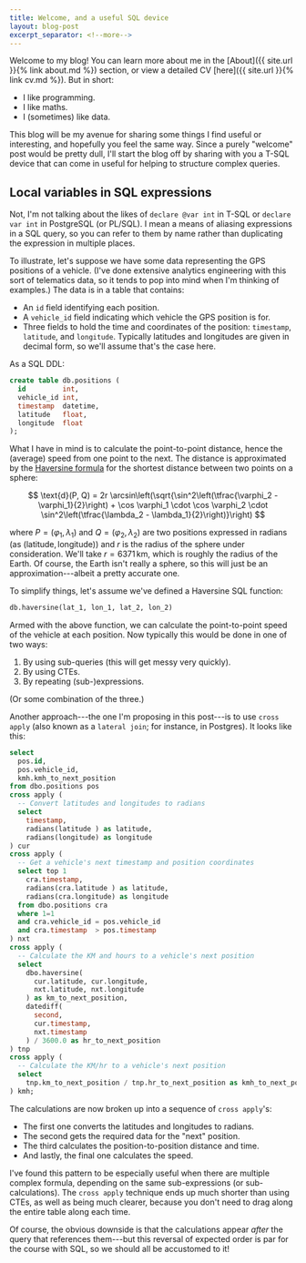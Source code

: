 ```yaml
---
title: Welcome, and a useful SQL device
layout: blog-post
excerpt_separator: <!--more-->
---
```


Welcome to my blog! You can learn more about me in the [About]({{ site.url }}{% link about.md %}) section, or view a
detailed CV [here]({{ site.url }}{% link cv.md %}). But in short:

- I like programming.
- I like maths.
- I (sometimes) like data.

This blog will be my avenue for sharing some things I find useful or interesting, and hopefully you feel the same way.
Since a purely "welcome" post would be pretty dull, I'll start the blog off by sharing with you a T-SQL device that can
come in useful for helping to structure complex queries.

<!--more-->

## Local variables in SQL expressions

Not, I'm not talking about the likes of `declare @var int` in T-SQL or `declare var int` in PostgreSQL (or PL/SQL). I
mean a means of aliasing expressions in a SQL query, so you can refer to them by name rather than duplicating the
expression in multiple places.

To illustrate, let's suppose we have some data representing the GPS positions of a vehicle. (I've done extensive
analytics engineering with this sort of telematics data, so it tends to pop into mind when I'm thinking of examples.)
The data is in a table that contains:

- An `id` field identifying each position.
- A `vehicle_id` field indicating which vehicle the GPS position is for.
- Three fields to hold the time and coordinates of the position: `timestamp`, `latitude`, and `longitude`. Typically
  latitudes and longitudes are given in decimal form, so we'll assume that's the case here.

As a SQL DDL:

```sql
create table db.positions (
  id         int,
  vehicle_id int,
  timestamp  datetime,
  latitude   float,
  longitude  float
);
```

What I have in mind is to calculate the point-to-point distance, hence the (average) speed from one point to the next.
The distance is approximated by the [Haversine formula](http://en.wikipedia.org/wiki/haversine_formula) for the
shortest distance between two points on a sphere:

$$
  \text{d}(P, Q)
    = 2r \arcsin\left(\sqrt{\sin^2\left(\tfrac{\varphi_2 - \varphi_1}{2}\right)
    + \cos \varphi_1 \cdot \cos \varphi_2 \cdot \sin^2\left(\tfrac{\lambda_2 - \lambda_1}{2}\right)}\right)
$$

where $P = (\varphi_1, \lambda_1)$ and $Q = (\varphi_2, \lambda_2)$ are two positions expressed in radians
(as $(\text{latitude},\,\text{longitude})$) and $r$ is the radius of the sphere under consideration. We'll take
$r = 6371\,\text{km}$, which is roughly the radius of the Earth. Of course, the Earth isn't really a sphere, so this
will just be an approximation---albeit a pretty accurate one.

To simplify things, let's assume we've defined a Haversine SQL function:

```sql
db.haversine(lat_1, lon_1, lat_2, lon_2)
```

Armed with the above function, we can calculate the point-to-point speed of the vehicle at each position. Now typically
this would be done in one of two ways:

1. By using sub-queries (this will get messy very quickly).
2. By using CTEs.
3. By repeating (sub-)expressions.

(Or some combination of the three.)

Another approach---the one I'm proposing in this post---is to use `cross apply` (also known as a `lateral join`; for
instance, in Postgres). It looks like this:

```sql
select
  pos.id,
  pos.vehicle_id,
  kmh.kmh_to_next_position
from dbo.positions pos
cross apply (
  -- Convert latitudes and longitudes to radians
  select
    timestamp,
    radians(latitude ) as latitude,
    radians(longitude) as longitude
) cur
cross apply (
  -- Get a vehicle's next timestamp and position coordinates
  select top 1
    cra.timestamp,
    radians(cra.latitude ) as latitude,
    radians(cra.longitude) as longitude
  from dbo.positions cra
  where 1=1
  and cra.vehicle_id = pos.vehicle_id
  and cra.timestamp  > pos.timestamp
) nxt
cross apply (
  -- Calculate the KM and hours to a vehicle's next position
  select
    dbo.haversine(
      cur.latitude, cur.longitude,
      nxt.latitude, nxt.longitude
    ) as km_to_next_position,
    datediff(
      second,
      cur.timestamp,
      nxt.timestamp
    ) / 3600.0 as hr_to_next_position
) tnp
cross apply (
  -- Calculate the KM/hr to a vehicle's next position
  select
    tnp.km_to_next_position / tnp.hr_to_next_position as kmh_to_next_position
) kmh;
```

The calculations are now broken up into a sequence of `cross apply`'s:

- The first one converts the latitudes and longitudes to radians.
- The second gets the required data for the "next" position.
- The third calculates the position-to-position distance and time.
- And lastly, the final one calculates the speed.

I've found this pattern to be especially useful when there are multiple complex formula, depending on the same
sub-expressions (or sub-calculations). The `cross apply` technique ends up much shorter than using CTEs, as well as
being much clearer, because you don't need to drag along the entire table along each time.

Of course, the obvious downside is that the calculations appear _after_ the query that references them---but this
reversal of expected order is par for the course with SQL, so we should all be accustomed to it!
